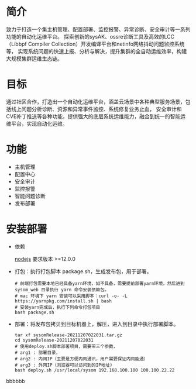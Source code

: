 # 简介
致力于打造一个集主机管理、配置部署、监控报警、异常诊断、安全审计等一系列功能的自动化运维平台。
探索创新的sysAK、ossre诊断工具及高效的LCC（Libbpf Compiler Collection）开发编译平台和netinfo网络抖动问题监控系统等，
实现系统问题的快速上报、分析与解决，提升集群的全自动运维效率，构建大规模集群运维生态链。

# 目标
通过社区合作，打造出一个自动化运维平台，涵盖云场景中各种典型服务场景，包括线上问题分析诊断、资源和异常事件监控、系统修复业务止血，
安全审计和CVE补丁推送等各种功能，提供强大的底层系统运维能力，融合到统一的智能运维平台，实现自动化运维。

# 功能
* 主机管理 
* 配置中心 
* 安全审计
* 监控报警
* 智能问题诊断 
* 发布部署

# 安装部署

* 依赖

  [nodejs](https://nodejs.org/en/) 要求版本 >=12.0.0

* 打包：执行打包脚本 package.sh，生成发布包，用于部署。

	```
    # 前端打包需要本地已经具备yarn环境，如不具备，需要提前部署yarn环境，然后进到 sysom_web 目录执行 yarn 命令安装依赖包。
    # mac 环境下 yarn 安装可以采用脚本：curl -o- -L https://yarnpkg.com/install.sh | bash
    # 安装yarn完成后，执行下列命令打包项目
	bash package.sh
	```
* 部署：将发布包拷贝到目标机器上，解压，进入到目录中执行部署脚本。

	```
 	tar xf sysomRelease-20211207022031.tar.gz
 	cd sysomRelease-20211207022031
    # 使用deploy.sh脚本部署项目，需要带三个参数，
    # arg1 : 部署目录，
    # arg2 : 内网IP（主要是方便内网通讯，用户需要保证内网能通）
    # arg3 : 外网IP（浏览器可以访问到的IP地址)
 	bash deploy.sh /usr/local/sysom 192.168.100.100 100.100.22.22
	```

bbbbbb
